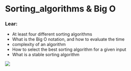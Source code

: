 # Sorting_algorithms & Big O
### Lear:
* At least four different sorting algorithms
* What is the Big O notation, and how to evaluate the time
* complexity of an algorithm
* How to select the best sorting algorithm for a given input
* What is a stable sorting algorithm
<img src = "https://www.holbertonschool.com/holberton-logo.png">
